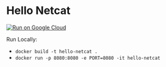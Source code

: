 # Hello Netcat

[![Run on Google Cloud](https://storage.googleapis.com/cloudrun/button.png)](https://deploy.cloud.run)

Run Locally:

- `docker build -t hello-netcat .`
- `docker run -p 8080:8080 -e PORT=8080 -it hello-netcat`

